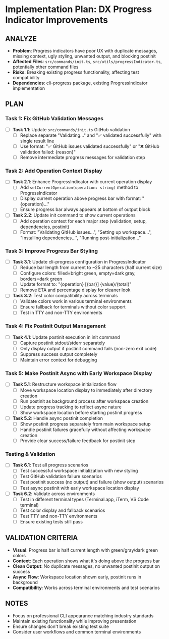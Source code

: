 # Implementation Plan: DX Progress Indicator Improvements

## ANALYZE

- **Problem**: Progress indicators have poor UX with duplicate messages, missing context, ugly styling, unwanted output, and blocking postinit
- **Affected Files**: `src/commands/init.ts`, `src/utils/progressIndicator.ts`, potentially other command files
- **Risks**: Breaking existing progress functionality, affecting test compatibility
- **Dependencies**: cli-progress package, existing ProgressIndicator implementation

## PLAN

### Task 1: Fix GitHub Validation Messages

- [ ] **Task 1.1**: Update `src/commands/init.ts` GitHub validation
  - [ ] Replace separate "Validating..." and "✅ validated successfully" with single result line
  - [ ] Use format: "✅ GitHub issues validated successfully" or "❌ GitHub validation failed: {reason}"
  - [ ] Remove intermediate progress messages for validation step

### Task 2: Add Operation Context Display

- [ ] **Task 2.1**: Enhance ProgressIndicator with current operation display
  - [ ] Add `setCurrentOperation(operation: string)` method to ProgressIndicator
  - [ ] Display current operation above progress bar with format: "{operation}..."
  - [ ] Ensure progress bar always appears at bottom of output block

- [ ] **Task 2.2**: Update init command to show current operations
  - [ ] Add operation context for each major step (validation, setup, dependencies, postinit)
  - [ ] Format: "Validating GitHub issues...", "Setting up workspace...", "Installing dependencies...", "Running post-initialization..."

### Task 3: Improve Progress Bar Styling

- [ ] **Task 3.1**: Update cli-progress configuration in ProgressIndicator
  - [ ] Reduce bar length from current to ~25 characters (half current size)
  - [ ] Configure colors: filled=bright green, empty=dark gray, borders=dark green
  - [ ] Update format to: "{operation} [{bar}] {value}/{total}"
  - [ ] Remove ETA and percentage display for cleaner look

- [ ] **Task 3.2**: Test color compatibility across terminals
  - [ ] Validate colors work in various terminal environments
  - [ ] Ensure fallback for terminals without color support
  - [ ] Test in TTY and non-TTY environments

### Task 4: Fix Postinit Output Management

- [ ] **Task 4.1**: Update postinit execution in init command
  - [ ] Capture postinit stdout/stderr separately
  - [ ] Only display output if postinit command fails (non-zero exit code)
  - [ ] Suppress success output completely
  - [ ] Maintain error context for debugging

### Task 5: Make Postinit Async with Early Workspace Display

- [ ] **Task 5.1**: Restructure workspace initialization flow
  - [ ] Move workspace location display to immediately after directory creation
  - [ ] Run postinit as background process after workspace creation
  - [ ] Update progress tracking to reflect async nature
  - [ ] Show workspace location before starting postinit progress

- [ ] **Task 5.2**: Handle async postinit completion
  - [ ] Show postinit progress separately from main workspace setup
  - [ ] Handle postinit failures gracefully without affecting workspace creation
  - [ ] Provide clear success/failure feedback for postinit step

### Testing & Validation

- [ ] **Task 6.1**: Test all progress scenarios
  - [ ] Test successful workspace initialization with new styling
  - [ ] Test GitHub validation failure scenarios
  - [ ] Test postinit success (no output) and failure (show output) scenarios
  - [ ] Test async postinit with early workspace location display

- [ ] **Task 6.2**: Validate across environments
  - [ ] Test in different terminal types (Terminal.app, iTerm, VS Code terminal)
  - [ ] Test color display and fallback scenarios
  - [ ] Test TTY and non-TTY environments
  - [ ] Ensure existing tests still pass

## VALIDATION CRITERIA

- **Visual**: Progress bar is half current length with green/gray/dark green colors
- **Context**: Each operation shows what it's doing above the progress bar
- **Clean Output**: No duplicate messages, no unwanted postinit output on success
- **Async Flow**: Workspace location shown early, postinit runs in background
- **Compatibility**: Works across terminal environments and test scenarios

## NOTES

- Focus on professional CLI appearance matching industry standards
- Maintain existing functionality while improving presentation
- Ensure changes don't break existing test suite
- Consider user workflows and common terminal environments
